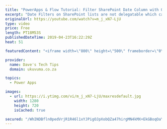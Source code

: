 ```yaml
---
title: "PowerApps & Flow Tutorial: Filter SharePoint Date Column with Odata using Flow"
excerpt: "Date Filters on SharePoint lists are not delegatable which can be a bit if a challenge. In this video we go through a demo of how Microsoft Flow can be used to overcome this.  Other resources: SharePoint delegatable actions https://docs.microsoft.com/en-us/connectors/sharepointonline/  Odata Operators"
originalUrl: https://youtube.com/watch?v=m_j_xN7-LjU
type: video
price: Free
length: PT18M53S
publishedDateTime: 2019-04-23T16:22:29Z
heat: 51

featuredContent: "<iframe width=\"800\" height=\"500\" frameborder=\"0\" src=\"https://www.youtube.com/embed/m_j_xN7-LjU\" allow=\"accelerometer; autoplay; encrypted-media; gyroscope; picture-in-picture\" allowfullscreen></iframe>"

provider:
  name: Dave's Tech Tips
  domain: ukuvuma.co.za

topics:
  - Power Apps

images:
  - url: https://i.ytimg.com/vi/m_j_xN7-LjU/maxresdefault.jpg
    width: 1280
    height: 720
    isCached: true

secured: "/WhINDBfln0pedVrjR1R46l1xYJPigOJpXobQZa47hirgMN4kMX+EkGBoqOaYkjV7RFJ0RYyi9xauZUxNqyT0KL4f4GRNAFKL5abTjhp6mg91b1q1/RRmHvp/S8rKg+VoZ0kzVdVDDEyQg7VztH4wZ81dF+8kn2cTQQ3I+RCKReBPYakE6aLNBGaU5HGgBRdM3btFuLZhCBVukeVxWcSCPKEOikVrk9Z+wHKVXRGe8nXN4DsqR5qJ6kbEczzxETPf0/Cm7dUXb3nq+x21rJWZgY90AEDW2ivbZY2EclUqHtRjHL7nFTI+Y5JRijtUap0dxX1k5OJnTQcZN10i7n2UbuxP8zMDo1KzqISJ+IEwgx1AfyKNLsToC1tozBHi79in1WscjWgO/GGOEnMu3NH11xAXIMDQqa7vzAg6LL7mCM=;ZvM0/FPl7NfHMRfWBZj+vw=="
---
```


